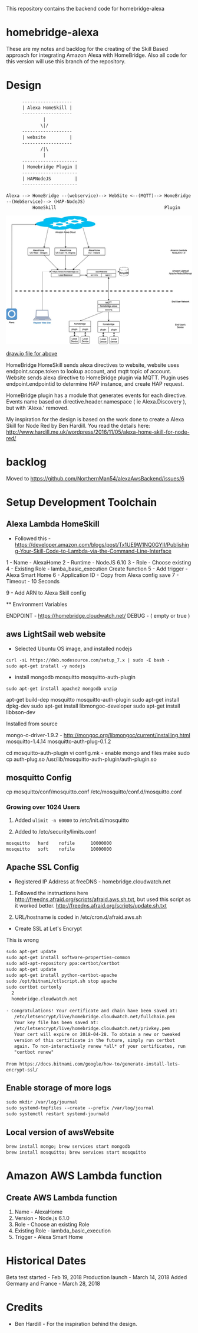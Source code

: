 This repository contains the backend code for homebridge-alexa

# homebridge-alexa

These are my notes and backlog for the creating of the Skill Based approach for integrating Amazon Alexa with HomeBridge.  Also all code for this version will use this branch of the repository.

# Design

          -------------------
          | Alexa HomeSkill |
          -------------------
                  |
                 \|/
          -------------------
          | website         |
          -------------------
                 /|\
                  |
          ---------------------
          | Homebridge Plugin |
          ---------------------
          | HAPNodeJS         |
          ---------------------

```
Alexa --> HomeBridge --(webservice)--> WebSite <--(MQTT)--> HomeBridge --(WebService)--> (HAP-NodeJS)
          HomeSkill                                         Plugin
```

![Diagram](docs/homebridge-alexa.jpg)


[draw.io file for above](docs/homebridge-alexa.xml)

HomeBridge HomeSkill sends alexa directives to website, website uses endpoint.scope.token to lookup account, and mqtt topic of account.  Website sends alexa directive to HomeBridge plugin via MQTT.  Plugin uses endpoint.endpointid to determine HAP instance, and create HAP request.

HomeBridge plugin has a module that generates events for each directive.  Events name based on directive.header.namespace ( ie Alexa.Discovery ), but with 'Alexa.' removed.

My inspiration for the design is based on the work done to create a Alexa Skill for Node Red by Ben Hardill.  You read the details here: http://www.hardill.me.uk/wordpress/2016/11/05/alexa-home-skill-for-node-red/

# backlog

Moved to https://github.com/NorthernMan54/alexaAwsBackend/issues/6

# Setup Development Toolchain

## Alexa Lambda HomeSkill

* Followed this - https://developer.amazon.com/blogs/post/Tx1UE9W1NQ0GYII/Publishing-Your-Skill-Code-to-Lambda-via-the-Command-Line-Interface

1 - Name - AlexaHome
2 - Runtime - NodeJS 6.10
3 - Role - Choose existing
4 - Existing Role - lamba_basic_execution
Create function
5 - Add trigger - Alexa Smart Home
6 - Application ID - Copy from Alexa config
save
7 - Timeout - 10 Seconds

9 - Add ARN to Alexa Skill config

** Environment Variables

ENDPOINT - https://homebridge.cloudwatch.net/
DEBUG - ( empty or true )




## aws LightSail web website

* Selected Ubuntu OS image, and installed nodejs

```
curl -sL https://deb.nodesource.com/setup_7.x | sudo -E bash -
sudo apt-get install -y nodejs
```

* install mongodb mosquitto mosquitto-auth-plugin

```
sudo apt-get install apache2 mongodb unzip
```

apt-get build-dep mosquitto mosquitto-auth-plugin
sudo apt-get install dpkg-dev
sudo apt-get install libmongoc-developer
sudo apt-get install libbson-dev

Installed from source

mongo-c-driver-1.9.2 - http://mongoc.org/libmongoc/current/installing.html
mosquitto-1.4.14
mosquitto-auth-plug-0.1.2

cd mosquitto-auth-plugin
vi config.mk - enable mongo and files
make
sudo cp auth-plug.so /usr/lib/mosquitto-auth-plugin/auth-plugin.so

## mosquitto Config

cp mosquitto/conf/mosquitto.conf /etc/mosquitto/conf.d/mosquitto.conf

### Growing over 1024 Users

1. Added `ulimit -n 60000` to /etc/init.d/mosquitto

2. Added to /etc/security/limits.conf

```
mosquitto 	hard	nofile 		10000000
mosquitto 	soft	nofile 		10000000
```

## Apache SSL Config

* Registered IP Address at freeDNS - homebridge.cloudwatch.net

1. Followed the instructions here http://freedns.afraid.org/scripts/afraid.aws.sh.txt, but used this script as it worked better.  http://freedns.afraid.org/scripts/update.sh.txt

2. URL/hostname is coded in /etc/cron.d/afraid.aws.sh

* Create SSL at Let's Encrypt

This is wrong

```
sudo apt-get update
sudo apt-get install software-properties-common
sudo add-apt-repository ppa:certbot/certbot
sudo apt-get update
sudo apt-get install python-certbot-apache
sudo /opt/bitnami/ctlscript.sh stop apache
sudo certbot certonly
  2
  homebridge.cloudwatch.net

- Congratulations! Your certificate and chain have been saved at:
   /etc/letsencrypt/live/homebridge.cloudwatch.net/fullchain.pem
   Your key file has been saved at:
   /etc/letsencrypt/live/homebridge.cloudwatch.net/privkey.pem
   Your cert will expire on 2018-04-28. To obtain a new or tweaked
   version of this certificate in the future, simply run certbot
   again. To non-interactively renew *all* of your certificates, run
   "certbot renew"

From https://docs.bitnami.com/google/how-to/generate-install-lets-encrypt-ssl/
```

## Enable storage of more logs ##

```
sudo mkdir /var/log/journal
sudo systemd-tmpfiles --create --prefix /var/log/journal
sudo systemctl restart systemd-journald
```

## Local version of awsWebsite

```
brew install mongo; brew services start mongodb
brew install mosquitto; brew services start mosquitto
```

# Amazon AWS Lambda function

## Create AWS Lambda function

1. Name - AlexaHome
2. Version - Node.js 6.1.0
3. Role - Choose an existing Role
4. Existing Role - lambda_basic_execution
5. Trigger - Alexa Smart Home

# Historical Dates

Beta test started - Feb 19, 2018
Production launch - March 14, 2018
Added Germany and France - March 28, 2018

# Credits

* Ben Hardill - For the inspiration behind the design.
